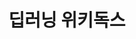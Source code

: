 ---
title: 딥러닝 위키독스
tags: [deeplearning, python, wikidocs]
style: fill
color: secondary
description: 딥러닝 내용을 정리한 위키독스
external_url: https://wikidocs.net/book/7838
---